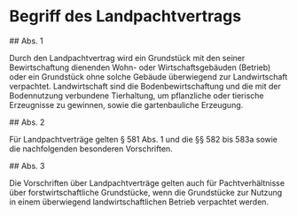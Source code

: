 # Begriff des Landpachtvertrags



\#\# Abs. 1

 Durch den Landpachtvertrag wird ein Grundstück mit den seiner Bewirtschaftung dienenden Wohn\- oder Wirtschaftsgebäuden (Betrieb) oder ein Grundstück ohne solche Gebäude überwiegend zur Landwirtschaft verpachtet. Landwirtschaft sind die Bodenbewirtschaftung und die mit der Bodennutzung verbundene Tierhaltung, um pflanzliche oder tierische Erzeugnisse zu gewinnen, sowie die gartenbauliche Erzeugung.

\#\# Abs. 2

 Für Landpachtverträge gelten § 581 Abs. 1 und die §§ 582 bis 583a sowie die nachfolgenden besonderen Vorschriften.

\#\# Abs. 3

 Die Vorschriften über Landpachtverträge gelten auch für Pachtverhältnisse über forstwirtschaftliche Grundstücke, wenn die Grundstücke zur Nutzung in einem überwiegend landwirtschaftlichen Betrieb verpachtet werden. 

